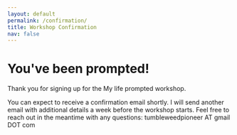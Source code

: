 ```yaml
---
layout: default
permalink: /confirmation/
title: Workshop Confirmation
nav: false
---
```


# You've been prompted!

Thank you for signing up for the My life prompted workshop.

You can expect to receive a confirmation email shortly. I will send another email with additional details a week before the workshop starts. Feel free to reach out in the meantime with any questions: tumbleweedpioneer AT gmail DOT com
